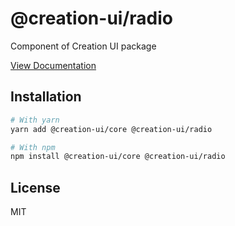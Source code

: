 # @creation-ui/radio
Component of Creation UI package

[View Documentation](https://creation-ui.dev/)

## Installation

```bash
# With yarn
yarn add @creation-ui/core @creation-ui/radio

# With npm
npm install @creation-ui/core @creation-ui/radio
```

## License

MIT
